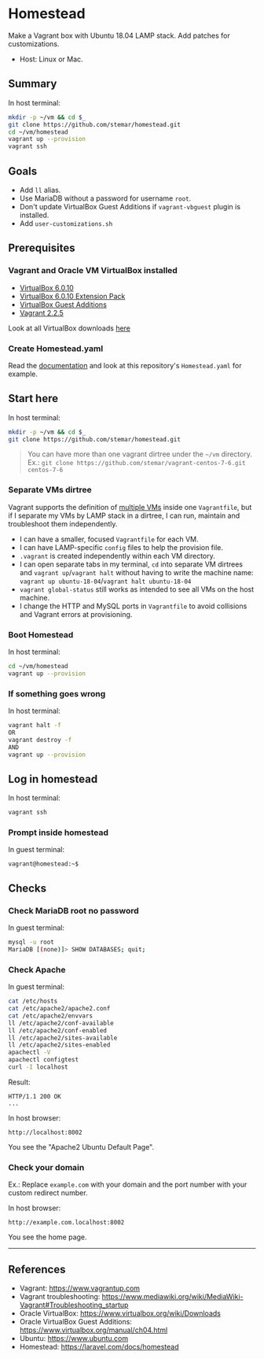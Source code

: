 # Homestead

Make a Vagrant box with Ubuntu 18.04 LAMP stack. Add patches for customizations.

- Host: Linux or Mac.

## Summary

In host terminal:

```bash
mkdir -p ~/vm && cd $_
git clone https://github.com/stemar/homestead.git
cd ~/vm/homestead
vagrant up --provision
vagrant ssh
```

## Goals

- Add `ll` alias.
- Use MariaDB without a password for username `root`.
- Don't update VirtualBox Guest Additions if `vagrant-vbguest` plugin is installed.
- Add `user-customizations.sh`

## Prerequisites

### Vagrant and Oracle VM VirtualBox installed

- [VirtualBox 6.0.10](https://www.virtualbox.org/wiki/Downloads)
- [VirtualBox 6.0.10 Extension Pack](https://www.virtualbox.org/wiki/Downloads)
- [VirtualBox Guest Additions](https://www.virtualbox.org/manual/ch04.html#additions-linux)
- [Vagrant 2.2.5](https://www.vagrantup.com/downloads.html)

Look at all VirtualBox downloads [here](https://download.virtualbox.org/virtualbox)

### Create Homestead.yaml

Read the [documentation](https://laravel.com/docs/homestead) and
look at this repository's `Homestead.yaml` for example.

## Start here

In host terminal:

```bash
mkdir -p ~/vm && cd $_
git clone https://github.com/stemar/homestead.git
```

> You can have more than one vagrant dirtree under the `~/vm` directory.  
> Ex.: `git clone https://github.com/stemar/vagrant-centos-7-6.git centos-7-6`

### Separate VMs dirtree

Vagrant supports the definition of [multiple VMs](https://www.vagrantup.com/docs/multi-machine) inside one `Vagrantfile`,
but if I separate my VMs by LAMP stack in a dirtree, I can run, maintain and troubleshoot them independently.

- I can have a smaller, focused `Vagrantfile` for each VM.
- I can have LAMP-specific `config` files to help the provision file.
- `.vagrant` is created independently within each VM directory.
- I can open separate tabs in my terminal, `cd` into separate VM dirtrees and `vagrant up`/`vagrant halt`
  without having to write the machine name: `vagrant up ubuntu-18-04`/`vagrant halt ubuntu-18-04`
- `vagrant global-status` still works as intended to see all VMs on the host machine.
- I change the HTTP and MySQL ports in `Vagrantfile` to avoid collisions and Vagrant errors at provisioning.

### Boot Homestead

In host terminal:

```bash
cd ~/vm/homestead
vagrant up --provision
```

### If something goes wrong

In host terminal:

```bash
vagrant halt -f
OR
vagrant destroy -f
AND
vagrant up --provision
```

## Log in homestead

In host terminal:

```bash
vagrant ssh
```

### Prompt inside homestead

In guest terminal:

```console
vagrant@homestead:~$
```

## Checks

### Check MariaDB root no password

In guest terminal:

```bash
mysql -u root
MariaDB [(none)]> SHOW DATABASES; quit;
```

### Check Apache

In guest terminal:

```bash
cat /etc/hosts
cat /etc/apache2/apache2.conf
cat /etc/apache2/envvars
ll /etc/apache2/conf-available
ll /etc/apache2/conf-enabled
ll /etc/apache2/sites-available
ll /etc/apache2/sites-enabled
apachectl -V
apachectl configtest
curl -I localhost
```

Result:

```http
HTTP/1.1 200 OK
...
```

In host browser:

```input
http://localhost:8002
```

You see the "Apache2 Ubuntu Default Page".

### Check your domain

Ex.: Replace `example.com` with your domain and the port number with your custom redirect number.

In host browser:

```input
http://example.com.localhost:8002
```

You see the home page.

---

## References

- Vagrant: <https://www.vagrantup.com>
- Vagrant troubleshooting: <https://www.mediawiki.org/wiki/MediaWiki-Vagrant#Troubleshooting_startup>
- Oracle VirtualBox: <https://www.virtualbox.org/wiki/Downloads>
- Oracle VirtualBox Guest Additions: <https://www.virtualbox.org/manual/ch04.html>
- Ubuntu: <https://www.ubuntu.com>
- Homestead: <https://laravel.com/docs/homestead>
